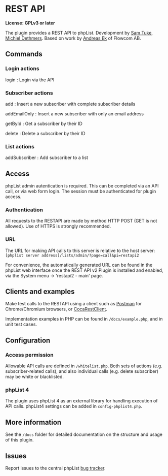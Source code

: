 REST API
========

**License: GPLv3 or later**

The plugin provides a REST API to phpList.
Development by [Sam Tuke](http://samtuke.com), [Michiel
Dethmers](http://phplist.com). Based on work by [Andreas
Ek](https://twitter.com/ekandreas) of Flowcom AB.

Commands
--------

### Login actions

login
:   Login via the API

### Subscriber actions

add
:   Insert a new subscriber with complete subscriber details

addEmailOnly
:   Insert a new subscriber with only an email address

getById
:   Get a subscriber by their ID

delete
:   Delete a subscriber by their ID

### List actions

addSubscriber
:   Add subscriber to a list

Access
------

phpList admin autentication is required. This can be completed via an
API call, or via web form login. The session must be authenticated for
plugin access.

### Authentication

All requests to the RESTAPI are made by method HTTP POST (GET is not
allowed). Use of HTTPS is strongly recommended.

### URL

The URL for making API calls to this server is relative to the host server: 
`[phplist server address]/lists/admin/?page=call&pi=restapi2`

For convenience, the automatically generated URL can be found in the phpList web interface once the REST API v2 Plugin is installed and enabled, via the System menu -> 'restapi2 - main' page.

Clients and examples
--------------------

Make test calls to the RESTAPI using a client such as
[Postman](https://chrome.google.com/webstore/detail/postman-rest-client/fdmmgilgnpjigdojojpjoooidkmcomcm?hl=en)
for Chrome/Chromium browsers, or
[CocaRestClient](https://mmattozzi.github.io/cocoa-rest-client/).

Implementation examples in PHP can be found in `/docs/example.php`, and
in unit test cases.

Configuration
-------------

### Access permission

Allowable API calls are defined in `/whitelist.php`. Both sets of
actions (e.g. subscriber-related calls), and also individual calls (e.g.
delete subscriber) may be white or blacklisted.

### phpList 4

The plugin uses phpList 4 as an external library for handling execution
of API calls. phpList4 settings can be added in `config-phplist4.php`.

More information
----------------

See the `/docs` folder for detailed documentation on the structure and
usage of this plugin.

Issues
------

Report issues to the central phpList [bug
tracker](https://mantis.phplist.com/).
